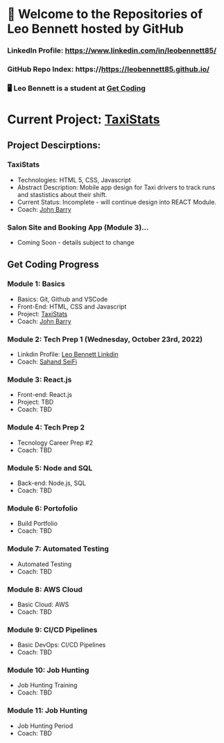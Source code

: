 # 👊 Welcome to the Repositories of Leo Bennett hosted by GitHub
### LinkedIn Profile: https://www.linkedin.com/in/leobennett85/
### GitHub Repo Index: https://https://leobennett85.github.io/

### 🖥️ Leo Bennett is a student at [Get Coding](https://www.getcoding.ca/)

# Current Project: [TaxiStats](https://leobennett85.github.io/v3/index.html)

## Project Descirptions:

### TaxiStats
- Technologies: HTML 5, CSS, Javascript
- Abstract Description: Mobile app design for Taxi drivers to track runs and stastistics about their shift.
- Current Status: Incomplete - will continue design into REACT Module.
- Coach: [John Barry](https://github.com/johnnyb8)

### Salon Site and Booking App (Module 3)...
- Coming Soon - details subject to change

## Get Coding Progress

### Module 1: Basics
- Basics: Git, Github and VSCode
- Front-End: HTML, CSS and Javascript
- Project: [TaxiStats](https://leobennett85.github.io/)
- Coach: [John Barry](https://github.com/johnnyb8)

### Module 2: Tech Prep 1 (Wednesday, October 23rd, 2022)
- Linkdin Profile: [Leo Bennett Linkdin](https://www.linkedin.com/in/leobennett85/)
- Coach: [Sahand SeiFi](https://github.com/sahandseifi/sahandseifi)

### Module 3: React.js
- Front-end: React.js
- Project: TBD
- Coach: TBD

### Module 4: Tech Prep 2
- Tecnology Career Prep #2
- Coach: TBD

### Module 5: Node and SQL
- Back-end: Node.js, SQL
- Coach: TBD

### Module 6: Portofolio
- Build Portfolio
- Coach: TBD

### Module 7: Automated Testing
- Automated Testing
- Coach: TBD

### Module 8: AWS Cloud
- Basic Cloud: AWS
- Coach: TBD

### Module 9: CI/CD Pipelines
- Basic DevOps: CI/CD Pipelines
- Coach: TBD

### Module 10: Job Hunting
- Job  Hunting Training
- Coach: TBD

### Module 11: Job Hunting
- Job Hunting Period
- Coach: TBD

<!--
**leobennett85/leobennett85** is a ✨ _special_ ✨ repository because its `README.md` (this file) appears on your GitHub profile.
-->
